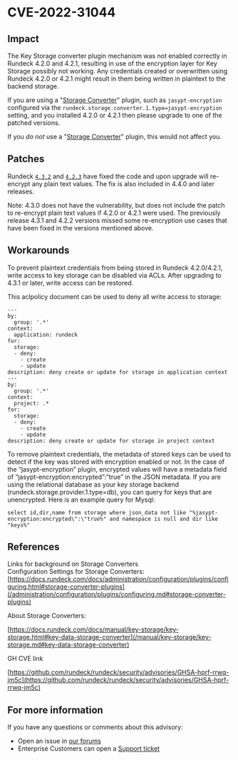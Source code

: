 # CVE-2022-31044

## Impact

The Key Storage converter plugin mechanism was not enabled correctly in Rundeck 4.2.0 and 4.2.1, resulting in use of the encryption layer for Key Storage possibly not working. Any credentials created or overwritten using Rundeck 4.2.0 or 4.2.1 might result in them being written in plaintext to the backend storage.

If you are using a "[Storage Converter](/manual/key-storage/key-storage.md#key-data-storage-converter)" plugin, such as `jasypt-encryption` configured via the `rundeck.storage.converter.1.type=jasypt-encryption` setting, and you installed 4.2.0 or 4.2.1 then please upgrade to one of the patched versions.

If you *do not* use a "[Storage Converter](/manual/key-storage/key-storage.md#key-data-storage-converter)" plugin, this would not affect you.

## Patches

Rundeck [`4.3.2`](/history/4_x/version-4.3.2.md) and [`4.2.3`](/history/4_x/version-4.2.3.md) have fixed the code and upon upgrade will re-encrypt any plain text values. The fix is also included in 4.4.0 and later releases.

Note: 4.3.0 does not have the vulnerability, but does not include the patch to re-encrypt plain text values if 4.2.0 or 4.2.1 were used.  The previously release 4.3.1 and 4.2.2 versions missed some re-encryption use cases that have been fixed in the versions mentioned above.

## Workarounds

To prevent plaintext credentials from being stored in Rundeck 4.2.0/4.2.1, write access to key storage can be disabled via ACLs. After upgrading to 4.3.1 or later, write access can be restored.

This aclpolicy document can be used to deny all write access to storage:


```
---
by:
  group: '.*'
context:
  application: rundeck
for:
  storage:
  - deny:
    - create
    - update
description: deny create or update for storage in application context
---
by:
  group: '.*'
context:
  project: .*
for:
  storage:
  - deny:
    - create
    - update
description: deny create or update for storage in project context
```

To remove plaintext credentials, the metadata of stored keys can be used to detect if the key was stored with encryption enabled or not.  In the case of the “jasypt-encryption” plugin, encrypted values will have a metadata field of “jasypt-encryption:encrypted”:”true” in the JSON metadata.  If you are using the relational database as your key storage backend (rundeck.storage.provider.1.type=db), you can query for keys that are unencrypted. Here is an example query for Mysql:


```
select id,dir,name from storage where json_data not like "%jasypt-encryption:encrypted\":\"true%" and namespace is null and dir like "keys%"
```

## References

Links for background on Storage Converters \
Configuration Settings for Storage Converters: [https://docs.rundeck.com/docs/administration/configuration/plugins/configuring.html#storage-converter-plugins](/administration/configuration/plugins/configuring.md#storage-converter-plugins)

About Storage Converters:

[https://docs.rundeck.com/docs/manual/key-storage/key-storage.html#key-data-storage-converter](/manual/key-storage/key-storage.md#key-data-storage-converter)

GH CVE link

[https://github.com/rundeck/rundeck/security/advisories/GHSA-hprf-rrwq-jm5c](https://github.com/rundeck/rundeck/security/advisories/GHSA-hprf-rrwq-jm5c)

## For more information

If you have any questions or comments about this advisory:

* Open an issue in [our forums](https://community.pagerduty.com/forum/c/process-automation)
* Enterprise Customers can open a [Support ticket](https://support.rundeck.com)
